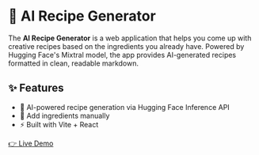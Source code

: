 # 🥘 AI Recipe Generator

The **AI Recipe Generator** is a web application that helps you come up with creative recipes based on the ingredients you already have. Powered by Hugging Face's Mixtral model, the app provides AI-generated recipes formatted in clean, readable markdown.

## ✨ Features

- 🧠 AI-powered recipe generation via Hugging Face Inference API
- 🥕 Add ingredients manually
- ⚡ Built with Vite + React

[👉 Live Demo](https://ai-chef-drab.vercel.app/)
